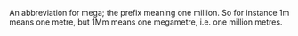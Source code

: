 An abbreviation for mega; the prefix meaning one million. So for
instance 1m means one metre, but 1Mm means one megametre, i.e. one
million metres.
